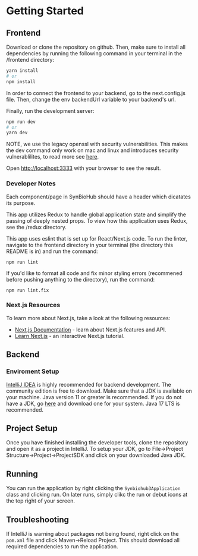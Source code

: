 # Getting Started
## Frontend
Download or clone the repository on github. Then, make sure to install 
all dependencies by running the following command in your terminal in the /frontend directory:
```bash
yarn install
# or
npm install
```

In order to connect the frontend to your backend, go to the next.config.js file.
Then, change the env backendUrl variable to your backend's url.

Finally, run the development server:

```bash
npm run dev
# or
yarn dev
```

NOTE, we use the legacy openssl with security vulnerabilities. This makes the dev command only work on mac and linux and introduces security vulnerablilites, to read more see [here](https://stackoverflow.com/questions/69692842/error-message-error0308010cdigital-envelope-routinesunsupported).

Open [http://localhost:3333](http://localhost:3333) with your browser to see the result.

### Developer Notes

Each component/page in SynBioHub should have a header which dicatates its purpose.

This app utilizes Redux to handle global application state and simplify the passing of
deeply nested props. To view how this application uses Redux, see the /redux directory.

This app uses eslint that is set up for React/Next.js code. To run the linter, navigate to
the frontend directory in your terminal (the directory this README is in) and run the command:
```
npm run lint
```
If you'd like to format all code and fix minor styling errors (recommened before pushing anything
to the directory), run the command:
```
npm run lint.fix
```

### Next.js Resources

To learn more about Next.js, take a look at the following resources:

- [Next.js Documentation](https://nextjs.org/docs) - learn about Next.js features and API.
- [Learn Next.js](https://nextjs.org/learn) - an interactive Next.js tutorial.


## Backend
### Enviroment Setup
[IntelliJ IDEA](https://www.jetbrains.com/idea/download/) is highly recommended for backend development. The community edition is free to download.
Make sure that a JDK is available on your machine. Java version 11 or greater is recommended. If you do not have a JDK, go [here](https://www.azul.com/downloads/?package=jdk#download-openjdk) and download one for your system. Java 17 LTS is recommended.

## Project Setup
Once you have finished installing the developer tools, clone the repository and open it as a project in IntelliJ. To setup your JDK, go to File->Project Structure->Project->ProjectSDK and click on your downloaded Java JDK.

## Running
You can run the application by right clicking the `Synbiohub3Application` class and clicking run. On later runs, simply clikc the run or debut icons at the top right of your screen.

## Troubleshooting
If IntelliJ is warning about packages not being found, right click on the `pom.xml` file and click Maven->Reload Project. This should download all required dependencies to run the application.

